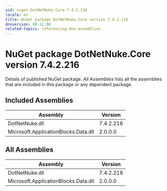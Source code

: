 ```yaml
---
uid: nuget-DotNetNuke.Core-7.4.2.216
locale: en
title: NuGet package DotNetNuke.Core version 7.4.2.216
dnnversion: 09.12.00
related-topics: referencing-dnn-assemblies
---
```


# NuGet package DotNetNuke.Core version 7.4.2.216
Details of published NuGet package.
*All Assemblies* lists all the assemblies that are included in this package or any dependent package.

## Included Assemblies

|Assembly|Version|
|---|---|
|DotNetNuke.dll|7.4.2.216|
|Microsoft.ApplicationBlocks.Data.dll|2.0.0.0|

## All Assemblies

|Assembly|Version|
|---|---|
|DotNetNuke.dll|7.4.2.216|
|Microsoft.ApplicationBlocks.Data.dll|2.0.0.0|

